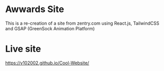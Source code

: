 # Awwards Site
This is a re-creation of a site from zentry.com using React.js, TailwindCSS and GSAP (GreenSock Animation Platform)
<br/>
# Live site
https://v102002.github.io/Cool-Website/
